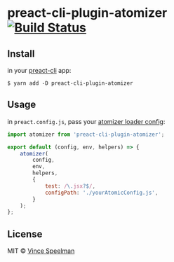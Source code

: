# preact-cli-plugin-atomizer [![Build Status](https://travis-ci.org/vinspee/preact-cli-plugin-atomizer.svg?branch=master)](https://travis-ci.org/vinspee/preact-cli-plugin-atomizer)

>


## Install

in your [preact-cli](https://github.com/developit/preact-cli) app:

```
$ yarn add -D preact-cli-plugin-atomizer
```


## Usage

in `preact.config.js`, pass your [atomizer loader config](https://github.com/acss-io/webpack-atomizer-loader#usage):

```js
import atomizer from 'preact-cli-plugin-atomizer';

export default (config, env, helpers) => {
	atomizer(
		config,
		env,
		helpers,
		{
			test: /\.jsx?$/,
			configPath: './yourAtomicConfig.js',
		}
	);
};
```


## License

MIT © [Vince Speelman](https://github.com/vinspee)
